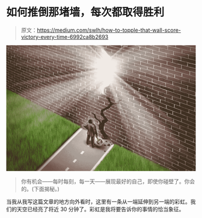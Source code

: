 # 如何推倒那堵墙，每次都取得胜利

> 原文：<https://medium.com/swlh/how-to-topple-that-wall-score-victory-every-time-6992ca8b2693>

![](img/f79c1ce6b50aa8be08db6f411d6caf94.png)

> 你有机会——每时每刻，每一天——展现最好的自己，即使你碰壁了。你会的。(下面揭秘。)

当我从我写这篇文章的地方向外看时，这里有一条从一端延伸到另一端的彩虹。我们的天空已经亮了将近 30 分钟了。彩虹是我将要告诉你的事情的恰当象征。